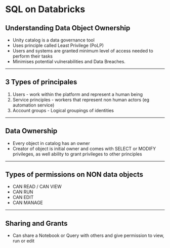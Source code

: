 # SQL on Databricks

## **Understanding Data Object Ownership**

- Unity catalog is a data governance tool  
- Uses principle called Least Privilege (PoLP)  
- Users and systems are granted minimum level of access needed to perform their tasks  
- Minimises potential vulnerabilities and Data Breaches.

---

## 3 Types of principales

1. Users \- work within the platform and represent a human being  
2. Service principles \- workers that represent non human actors (eg automation service)  
3. Account groups \- Logical groupings of identities

---

## Data Ownership

* Every object in catalog has an owner  
* Creator of object is initial owner and comes with SELECT or MODIFY privileges, as well ability to grant privileges to other principles

---

## Types of permissions on NON data objects

* CAN READ / CAN VIEW  
* CAN RUN  
* CAN EDIT  
* CAN MANAGE

---

## Sharing and Grants

* Can share a Notebook or Query with others and give permission to view, run or edit


